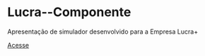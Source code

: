 # Lucra--Componente

Apresentação de simulador desenvolvido para a Empresa Lucra+

[Acesse](https://jonatas1n.github.io/Lucra--Componente/)
